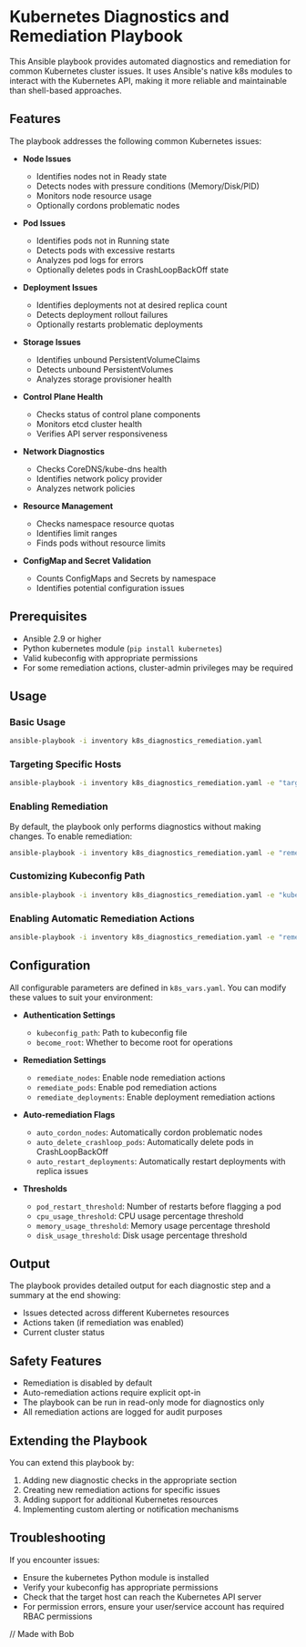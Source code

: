 # Kubernetes Diagnostics and Remediation Playbook

This Ansible playbook provides automated diagnostics and remediation for common Kubernetes cluster issues. It uses Ansible's native k8s modules to interact with the Kubernetes API, making it more reliable and maintainable than shell-based approaches.

## Features

The playbook addresses the following common Kubernetes issues:

- **Node Issues**
  - Identifies nodes not in Ready state
  - Detects nodes with pressure conditions (Memory/Disk/PID)
  - Monitors node resource usage
  - Optionally cordons problematic nodes

- **Pod Issues**
  - Identifies pods not in Running state
  - Detects pods with excessive restarts
  - Analyzes pod logs for errors
  - Optionally deletes pods in CrashLoopBackOff state

- **Deployment Issues**
  - Identifies deployments not at desired replica count
  - Detects deployment rollout failures
  - Optionally restarts problematic deployments

- **Storage Issues**
  - Identifies unbound PersistentVolumeClaims
  - Detects unbound PersistentVolumes
  - Analyzes storage provisioner health

- **Control Plane Health**
  - Checks status of control plane components
  - Monitors etcd cluster health
  - Verifies API server responsiveness

- **Network Diagnostics**
  - Checks CoreDNS/kube-dns health
  - Identifies network policy provider
  - Analyzes network policies

- **Resource Management**
  - Checks namespace resource quotas
  - Identifies limit ranges
  - Finds pods without resource limits

- **ConfigMap and Secret Validation**
  - Counts ConfigMaps and Secrets by namespace
  - Identifies potential configuration issues

## Prerequisites

- Ansible 2.9 or higher
- Python kubernetes module (`pip install kubernetes`)
- Valid kubeconfig with appropriate permissions
- For some remediation actions, cluster-admin privileges may be required

## Usage

### Basic Usage

```bash
ansible-playbook -i inventory k8s_diagnostics_remediation.yaml
```

### Targeting Specific Hosts

```bash
ansible-playbook -i inventory k8s_diagnostics_remediation.yaml -e "target_hosts=k8s_admin"
```

### Enabling Remediation

By default, the playbook only performs diagnostics without making changes. To enable remediation:

```bash
ansible-playbook -i inventory k8s_diagnostics_remediation.yaml -e "remediate_nodes=true remediate_pods=true remediate_deployments=true"
```

### Customizing Kubeconfig Path

```bash
ansible-playbook -i inventory k8s_diagnostics_remediation.yaml -e "kubeconfig_path=/path/to/kubeconfig"
```

### Enabling Automatic Remediation Actions

```bash
ansible-playbook -i inventory k8s_diagnostics_remediation.yaml -e "remediate_pods=true auto_delete_crashloop_pods=true"
```

## Configuration

All configurable parameters are defined in `k8s_vars.yaml`. You can modify these values to suit your environment:

- **Authentication Settings**
  - `kubeconfig_path`: Path to kubeconfig file
  - `become_root`: Whether to become root for operations

- **Remediation Settings**
  - `remediate_nodes`: Enable node remediation actions
  - `remediate_pods`: Enable pod remediation actions
  - `remediate_deployments`: Enable deployment remediation actions

- **Auto-remediation Flags**
  - `auto_cordon_nodes`: Automatically cordon problematic nodes
  - `auto_delete_crashloop_pods`: Automatically delete pods in CrashLoopBackOff
  - `auto_restart_deployments`: Automatically restart deployments with replica issues

- **Thresholds**
  - `pod_restart_threshold`: Number of restarts before flagging a pod
  - `cpu_usage_threshold`: CPU usage percentage threshold
  - `memory_usage_threshold`: Memory usage percentage threshold
  - `disk_usage_threshold`: Disk usage percentage threshold

## Output

The playbook provides detailed output for each diagnostic step and a summary at the end showing:

- Issues detected across different Kubernetes resources
- Actions taken (if remediation was enabled)
- Current cluster status

## Safety Features

- Remediation is disabled by default
- Auto-remediation actions require explicit opt-in
- The playbook can be run in read-only mode for diagnostics only
- All remediation actions are logged for audit purposes

## Extending the Playbook

You can extend this playbook by:

1. Adding new diagnostic checks in the appropriate section
2. Creating new remediation actions for specific issues
3. Adding support for additional Kubernetes resources
4. Implementing custom alerting or notification mechanisms

## Troubleshooting

If you encounter issues:

- Ensure the kubernetes Python module is installed
- Verify your kubeconfig has appropriate permissions
- Check that the target host can reach the Kubernetes API server
- For permission errors, ensure your user/service account has required RBAC permissions

// Made with Bob

